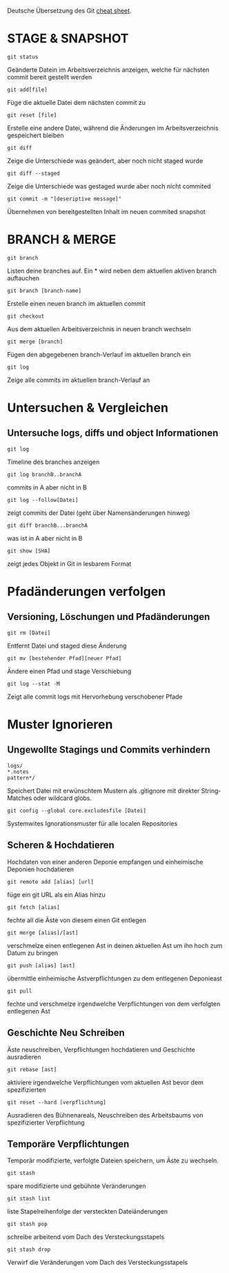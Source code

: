 Deutsche Übersetzung des Git
[cheat sheet](https://education.github.com/git-cheat-sheet-education.pdf).

# STAGE & SNAPSHOT
~~~
git status
~~~
Geänderte Datein im Arbeitsverzeichnis anzeigen, welche für nächsten commit bereit gestellt werden
~~~
git add[file]
~~~
Füge die aktuelle Datei dem nächsten commit zu
~~~
git reset [file]
~~~
Erstelle eine andere Datei, während die Änderungen im Arbeitsverzeichnis gespeichert bleiben
~~~
git diff
~~~
Zeige die Unterschiede was geändert, aber noch nicht staged wurde
~~~
git diff --staged
~~~
Zeige die Unterschiede was gestaged wurde aber noch nicht commited
~~~
git commit -m "[deseriptive message]"
~~~
Übernehmen von bereitgestellten Inhalt im neuen commited snapshot

# BRANCH & MERGE
~~~
git branch
~~~
Listen deine branches auf. Ein * wird neben dem aktuellen aktiven branch auftauchen
~~~
git branch [branch-name]
~~~
Erstelle einen neuen branch im aktuellen commit
~~~
git checkout
~~~
Aus dem aktuellen Arbeitsverzeichnis in neuen branch wechseln
~~~
git merge [branch]
~~~
Fügen den abgegebenen branch-Verlauf im  aktuellen branch ein
~~~
git log
~~~
Zeige alle commits im aktuellen branch-Verlauf an


# **Untersuchen & Vergleichen**
## Untersuche logs, diffs und object Informationen

~~~
git log
~~~
Timeline des branches anzeigen

~~~
git log branchB..branchA
~~~
commits in A aber nicht in B
~~~
git log --follow[Datei]
~~~
zeigt commits der Datei (geht über Namensänderungen hinweg)

~~~
git diff branchB...branchA
~~~
was ist in A aber nicht in B

~~~
git show [SHA]
~~~
zeigt jedes Objekt in Git in lesbarem Format

# Pfadänderungen verfolgen
## Versioning, Löschungen und Pfadänderungen
~~~
git rm [Datei]
~~~
Entfernt Datei und staged diese Änderung
~~~
git mv [bestehender Pfad][neuer Pfad]
~~~
Ändere einen Pfad und stage Verschiebung
~~~
git log --stat -M
~~~
Zeigt alle commit logs mit Hervorhebung verschobener Pfade
# Muster Ignorieren
## Ungewollte Stagings und Commits verhindern
~~~
logs/
*.notes
pattern*/
~~~
Speichert Datei mit erwünschtem Mustern als .gitignore mit direkter String-Matches oder wildcard globs.
~~~
git config --global core.excludesfile [Datei]
~~~
Systemwites Ignorationsmuster für alle localen Repositories

## Scheren & Hochdatieren

Hochdaten von einer anderen Deponie empfangen und einheimische Deponien hochdatieren

    git remote add [alias] [url]

füge ein git URL als ein Alias hinzu

    git fetch [alias]

fechte all die Äste von diesem einen Git entlegen

    git merge [alias]/[ast]

verschmelze einen entlegenen Ast in deinen aktuellen Ast um ihn hoch zum Datum zu bringen

    git push [alias] [ast]

übermittle einheimische Astverpflichtungen zu dem entlegenen Deponieast

    git pull

fechte und verschmelze irgendwelche Verpflichtungen von dem verfolgten entlegenen Ast

## Geschichte Neu Schreiben

Äste neuschreiben, Verpflichtungen hochdatieren und Geschichte ausradieren

    git rebase [ast]

aktiviere irgendwelche Verpflichtungen vom aktuellen Ast bevor dem spezifizierten

    git reset --hard [verpflichtung]

Ausradieren des Bühnenareals, Neuschreiben des Arbeitsbaums von spezifizierter Verpflichtung

## Temporäre Verpflichtungen

Temporär modifizierte, verfolgte Dateien speichern, um Äste zu wechseln.

    git stash

spare modifizierte und gebühnte Veränderungen

    git stash list

liste Stapelreihenfolge der versteckten Dateiänderungen

    git stash pop

schreibe arbeitend vom Dach des Versteckungsstapels

    git stash drop

Verwirf die Veränderungen vom Dach des Versteckungsstapels
